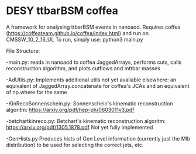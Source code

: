# DESY ttbarBSM coffea

A framework for analysing ttbarBSM events in nanoaod. Requires coffea (https://coffeateam.github.io/coffea/index.html) and run on CMSSW_10_2_16_UL
To run, simply use: python3 main.py

File Structure:

-main.py: reads in nanoaod to coffea JaggedArrays, performs cuts, calls reconstruction algorithm, and plots cutflows and mttbar masses

-AdUtils.py: Implements additional utils not yet available elsewhere: an equivalent of JaggedArray.concatenate for coffea's JCAs and an equivalent of np.where for the same

-KinRecoSonnenschein.py: Sonnenschein's kinematic reconstruction algoritm: https://arxiv.org/pdf/hep-ph/0603011v3.pdf

-betchartkinreco.py: Betchart's kinematic reconstruction algoritm: https://arxiv.org/pdf/1305.1878.pdf Not yet fully implemented

-GenHists.py Produces hists of Gen Level information (currently just the Mlb distribution) to be used for selecting the correct jets, etc.
